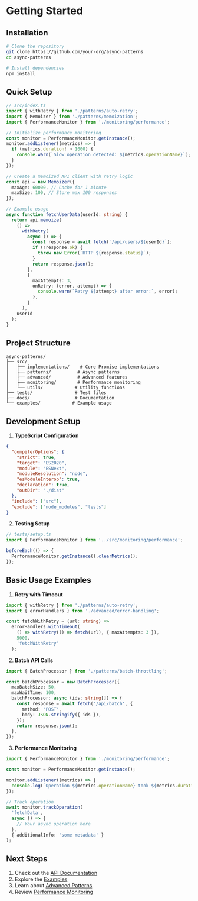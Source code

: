 # Getting Started

## Installation

```bash
# Clone the repository
git clone https://github.com/your-org/async-patterns
cd async-patterns

# Install dependencies
npm install
```

## Quick Setup

```typescript
// src/index.ts
import { withRetry } from './patterns/auto-retry';
import { Memoizer } from './patterns/memoization';
import { PerformanceMonitor } from './monitoring/performance';

// Initialize performance monitoring
const monitor = PerformanceMonitor.getInstance();
monitor.addListener((metrics) => {
  if (metrics.duration! > 1000) {
    console.warn(`Slow operation detected: ${metrics.operationName}`);
  }
});

// Create a memoized API client with retry logic
const api = new Memoizer({
  maxAge: 60000, // Cache for 1 minute
  maxSize: 100, // Store max 100 responses
});

// Example usage
async function fetchUserData(userId: string) {
  return api.memoize(
    () =>
      withRetry(
        async () => {
          const response = await fetch(`/api/users/${userId}`);
          if (!response.ok) {
            throw new Error(`HTTP ${response.status}`);
          }
          return response.json();
        },
        {
          maxAttempts: 3,
          onRetry: (error, attempt) => {
            console.warn(`Retry ${attempt} after error:`, error);
          },
        }
      ),
    userId
  );
}
```

## Project Structure

```
async-patterns/
├── src/
│   ├── implementations/    # Core Promise implementations
│   ├── patterns/          # Async patterns
│   ├── advanced/          # Advanced features
│   ├── monitoring/        # Performance monitoring
│   └── utils/            # Utility functions
├── tests/                # Test files
├── docs/                 # Documentation
└── examples/            # Example usage
```

## Development Setup

1. **TypeScript Configuration**

```json
{
  "compilerOptions": {
    "strict": true,
    "target": "ES2020",
    "module": "ESNext",
    "moduleResolution": "node",
    "esModuleInterop": true,
    "declaration": true,
    "outDir": "./dist"
  },
  "include": ["src"],
  "exclude": ["node_modules", "tests"]
}
```

2. **Testing Setup**

```typescript
// tests/setup.ts
import { PerformanceMonitor } from '../src/monitoring/performance';

beforeEach(() => {
  PerformanceMonitor.getInstance().clearMetrics();
});
```

## Basic Usage Examples

1. **Retry with Timeout**

```typescript
import { withRetry } from './patterns/auto-retry';
import { errorHandlers } from './advanced/error-handling';

const fetchWithRetry = (url: string) =>
  errorHandlers.withTimeout(
    () => withRetry(() => fetch(url), { maxAttempts: 3 }),
    5000,
    'fetchWithRetry'
  );
```

2. **Batch API Calls**

```typescript
import { BatchProcessor } from './patterns/batch-throttling';

const batchProcessor = new BatchProcessor({
  maxBatchSize: 50,
  maxWaitTime: 100,
  batchProcessor: async (ids: string[]) => {
    const response = await fetch('/api/batch', {
      method: 'POST',
      body: JSON.stringify({ ids }),
    });
    return response.json();
  },
});
```

3. **Performance Monitoring**

```typescript
import { PerformanceMonitor } from './monitoring/performance';

const monitor = PerformanceMonitor.getInstance();

monitor.addListener((metrics) => {
  console.log(`Operation ${metrics.operationName} took ${metrics.duration}ms`);
});

// Track operation
await monitor.trackOperation(
  'fetchData',
  async () => {
    // Your async operation here
  },
  { additionalInfo: 'some metadata' }
);
```

## Next Steps

1. Check out the [API Documentation](../api/index.md)
2. Explore the [Examples](../examples/index.md)
3. Learn about [Advanced Patterns](../advanced/index.md)
4. Review [Performance Monitoring](../advanced/performance-monitoring.md)
